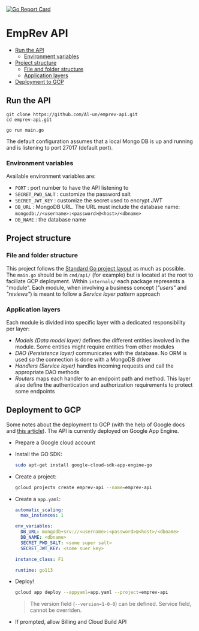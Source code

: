[![Go Report Card](https://goreportcard.com/badge/github.com/Al-un/emprev-api)](https://goreportcard.com/report/github.com/Al-un/emprev-api)

# EmpRev API <!-- omit in toc -->

- [Run the API](#run-the-api)
  - [Environment variables](#environment-variables)
- [Project structure](#project-structure)
  - [File and folder structure](#file-and-folder-structure)
  - [Application layers](#application-layers)
- [Deployment to GCP](#deployment-to-gcp)

## Run the API

```
git clone https://github.com/Al-un/emprev-api.git
cd emprev-api.git

go run main.go
```

The default configuration assumes that a local Mongo DB is up and running and is listening to port 27017 (default port).

### Environment variables

Available environment variables are:

- `PORT` : port number to have the API listening to
- `SECRET_PWD_SALT` : customize the password salt
- `SECRET_JWT_KEY` : customize the secret used to encrypt JWT
- `DB_URL` : MongoDB URL. The URL must include the database name: `mongodb://<username>:<password>@<host>/<dbname>`
- `DB_NAME` : the database name

## Project structure

### File and folder structure

This project follows the [Standard Go project layout](https://github.com/golang-standards/project-layout) as much as possible. The `main.go` should be in `cmd/api/` (for example) but is located at the root to faciliate GCP deployment. Within `internals/` each package represents a "module". Each module, when involving a business concept (_"users"_ and _"reviews"_) is meant to follow a _Service layer pattern_ approach

### Application layers

Each module is divided into specific layer with a dedicated responsibility per layer:

- _Models (Data model layer)_ defines the different entities involved in the module. Some entities might require entities from other modules
- _DAO (Persistence layer)_ communicates with the database. No ORM is used so the connection is done with a MongoDB driver
- _Handlers (Service layer)_ handles incoming requests and call the appropriate DAO methods
- _Routers_ maps each handler to an endpoint path and method. This layer also define the authentication and authorization requirements to protect some endpoints

## Deployment to GCP

Some notes about the deployment to GCP (with the help of Google docs and [this article](https://medium.com/google-cloud/cloud-build-golang-app-engine-36e27ba976cd)). The API is currently deployed on Google App Engine.

- Prepare a Google cloud account
- Install the GO SDK:
  ```sh
  sudo apt-get install google-cloud-sdk-app-engine-go
  ```
- Create a project:
  ```sh
  gcloud projects create emprev-api --name=emprev-api
  ```
- Create a `app.yaml`:

  ```yaml
  automatic_scaling:
    max_instances: 1

  env_variables:
    DB_URL: mongodb+srv://<username>:<password>@<host>/<dbname>
    DB_NAME: <dbname>
    SECRET_PWD_SALT: <some super salt>
    SECRET_JWT_KEY: <some suer key>

  instance_class: F1

  runtime: go113
  ```

- Deploy!

  ```sh
  gcloud app deploy --appyaml=app.yaml --project=emprev-api
  ```

  > The version field (`--version=1-0-0`) can be defined. Service field, cannot be overriden.

- If prompted, allow Billing and Cloud Build API
